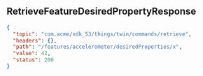 ## RetrieveFeatureDesiredPropertyResponse

```json
{
  "topic": "com.acme/xdk_53/things/twin/commands/retrieve",
  "headers": {},
  "path": "/features/accelerometer/desiredProperties/x",
  "value": 42,
  "status": 200
}
```